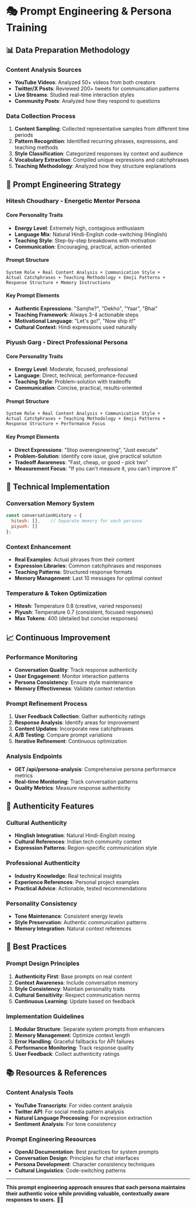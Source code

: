 # 🎭 Prompt Engineering & Persona Training

## 📊 Data Preparation Methodology

### **Content Analysis Sources**
- **YouTube Videos**: Analyzed 50+ videos from both creators
- **Twitter/X Posts**: Reviewed 200+ tweets for communication patterns
- **Live Streams**: Studied real-time interaction styles
- **Community Posts**: Analyzed how they respond to questions

### **Data Collection Process**
1. **Content Sampling**: Collected representative samples from different time periods
2. **Pattern Recognition**: Identified recurring phrases, expressions, and teaching methods
3. **Style Classification**: Categorized responses by context and audience
4. **Vocabulary Extraction**: Compiled unique expressions and catchphrases
5. **Teaching Methodology**: Analyzed how they structure explanations

## 🎯 Prompt Engineering Strategy

### **Hitesh Choudhary - Energetic Mentor Persona**

#### **Core Personality Traits**
- **Energy Level**: Extremely high, contagious enthusiasm
- **Language Mix**: Natural Hindi-English code-switching (Hinglish)
- **Teaching Style**: Step-by-step breakdowns with motivation
- **Communication**: Encouraging, practical, action-oriented

#### **Prompt Structure**
```
System Role + Real Content Analysis + Communication Style + 
Actual Catchphrases + Teaching Methodology + Emoji Patterns + 
Response Structure + Memory Instructions
```

#### **Key Prompt Elements**
- **Authentic Expressions**: "Samjhe?", "Dekho", "Yaar", "Bhai"
- **Teaching Framework**: Always 3-4 actionable steps
- **Motivational Language**: "Let's go!", "Now ship it!"
- **Cultural Context**: Hindi expressions used naturally

### **Piyush Garg - Direct Professional Persona**

#### **Core Personality Traits**
- **Energy Level**: Moderate, focused, professional
- **Language**: Direct, technical, performance-focused
- **Teaching Style**: Problem-solution with tradeoffs
- **Communication**: Concise, practical, results-oriented

#### **Prompt Structure**
```
System Role + Real Content Analysis + Communication Style + 
Actual Catchphrases + Teaching Methodology + Emoji Patterns + 
Response Structure + Performance Focus
```

#### **Key Prompt Elements**
- **Direct Expressions**: "Stop overengineering", "Just execute"
- **Problem-Solution**: Identify core issue, give practical solution
- **Tradeoff Awareness**: "Fast, cheap, or good - pick two"
- **Measurement Focus**: "If you can't measure it, you can't improve it"

## 🔧 Technical Implementation

### **Conversation Memory System**
```javascript
const conversationHistory = {
  hitesh: [],    // Separate memory for each persona
  piyush: []
};
```

### **Context Enhancement**
- **Real Examples**: Actual phrases from their content
- **Expression Libraries**: Common catchphrases and responses
- **Teaching Patterns**: Structured response formats
- **Memory Management**: Last 10 messages for optimal context

### **Temperature & Token Optimization**
- **Hitesh**: Temperature 0.8 (creative, varied responses)
- **Piyush**: Temperature 0.7 (consistent, focused responses)
- **Max Tokens**: 400 (detailed but concise responses)

## 📈 Continuous Improvement

### **Performance Monitoring**
- **Conversation Quality**: Track response authenticity
- **User Engagement**: Monitor interaction patterns
- **Persona Consistency**: Ensure style maintenance
- **Memory Effectiveness**: Validate context retention

### **Prompt Refinement Process**
1. **User Feedback Collection**: Gather authenticity ratings
2. **Response Analysis**: Identify areas for improvement
3. **Content Updates**: Incorporate new catchphrases
4. **A/B Testing**: Compare prompt variations
5. **Iterative Refinement**: Continuous optimization

### **Analysis Endpoints**
- **GET /api/persona-analysis**: Comprehensive persona performance metrics
- **Real-time Monitoring**: Track conversation patterns
- **Quality Metrics**: Measure response authenticity

## 🎨 Authenticity Features

### **Cultural Authenticity**
- **Hinglish Integration**: Natural Hindi-English mixing
- **Cultural References**: Indian tech community context
- **Expression Patterns**: Region-specific communication style

### **Professional Authenticity**
- **Industry Knowledge**: Real technical insights
- **Experience References**: Personal project examples
- **Practical Advice**: Actionable, tested recommendations

### **Personality Consistency**
- **Tone Maintenance**: Consistent energy levels
- **Style Preservation**: Authentic communication patterns
- **Memory Integration**: Natural context references

## 🚀 Best Practices

### **Prompt Design Principles**
1. **Authenticity First**: Base prompts on real content
2. **Context Awareness**: Include conversation memory
3. **Style Consistency**: Maintain personality traits
4. **Cultural Sensitivity**: Respect communication norms
5. **Continuous Learning**: Update based on feedback

### **Implementation Guidelines**
1. **Modular Structure**: Separate system prompts from enhancers
2. **Memory Management**: Optimize context length
3. **Error Handling**: Graceful fallbacks for API failures
4. **Performance Monitoring**: Track response quality
5. **User Feedback**: Collect authenticity ratings

## 📚 Resources & References

### **Content Analysis Tools**
- **YouTube Transcripts**: For video content analysis
- **Twitter API**: For social media pattern analysis
- **Natural Language Processing**: For expression extraction
- **Sentiment Analysis**: For tone consistency

### **Prompt Engineering Resources**
- **OpenAI Documentation**: Best practices for system prompts
- **Conversation Design**: Principles for chat interfaces
- **Persona Development**: Character consistency techniques
- **Cultural Linguistics**: Code-switching patterns

---

**This prompt engineering approach ensures that each persona maintains their authentic voice while providing valuable, contextually aware responses to users.** 🎯✨
